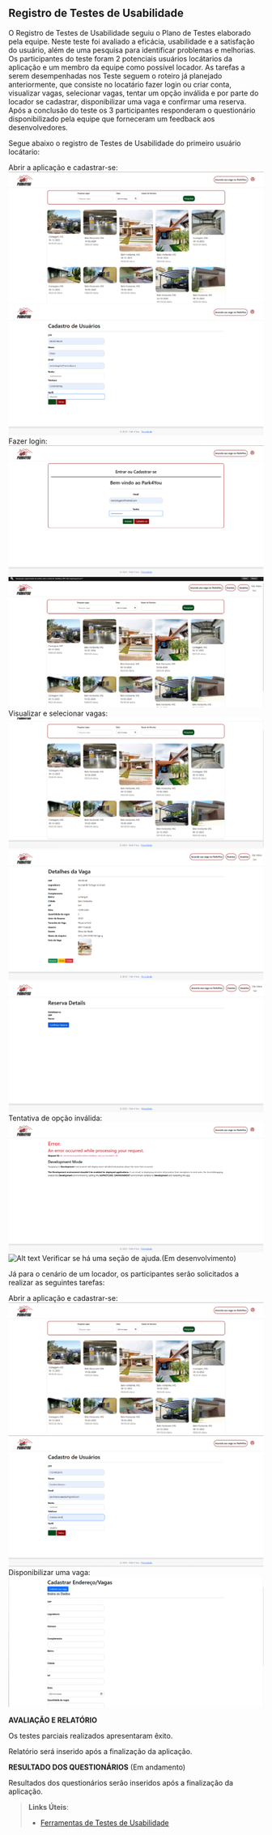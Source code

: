 ## Registro de Testes de Usabilidade

O Registro de Testes de Usabilidade seguiu o Plano de Testes elaborado pela equipe. Neste teste foi avaliado a eficácia, usabilidade e a satisfação do usuário, além de uma pesquisa para identificar problemas e melhorias.
Os participantes do teste foram 2 potenciais usuários locátarios da aplicação e um membro da equipe como possível locador. 
As tarefas a serem desempenhadas nos Teste seguem o roteiro já planejado anteriormente, que consiste no locatário fazer login ou criar conta, visualizar vagas, selecionar vagas, tentar um opção inválida e por parte do locador se cadastrar, disponibilizar uma vaga e confirmar uma reserva. Após a conclusão do teste os 3 participantes responderam o questionário disponibilizado pela equipe que forneceram um feedback aos desenvolvedores.

Segue abaixo o registro de Testes de Usabilidade do primeiro usuário locátario:

Abrir a aplicação e cadastrar-se:
![Alt text](<img/abrir.png>) ![Alt text](<img/cadastroo.png>)
Fazer login:
![Alt text](<img/loginn.png>) ![Alt text](<img/loginnn.png>)
Visualizar e selecionar vagas:
![Alt text](<img/visuu.png>) ![Alt text](<img/visuuu.png>) ![Alt text](<img/visuuuu.png>)
Tentativa de opção inválida:
![Alt text](<img/inv.png>) ![Alt text](img/invv.png>)
Verificar se há uma seção de ajuda.(Em desenvolvimento)

Já para o cenário de um locador, os participantes serão solicitados a realizar as seguintes tarefas:

Abrir a aplicação e cadastrar-se:
![Alt text](<img/abrir.png>) ![Alt text](<img/locadorr.png>) 
Disponibilizar uma vaga:
![Alt text](<img/vagacas.png>)

**AVALIAÇÃO E RELATÓRIO** 

Os testes parciais realizados apresentaram êxito.

Relatório será inserido após a finalização da aplicação.

**RESULTADO DOS QUESTIONÁRIOS** (Em andamento)

Resultados dos questionários serão inseridos após a finalização da aplicação.

> **Links Úteis**:
> - [Ferramentas de Testes de Usabilidade](https://www.usability.gov/how-to-and-tools/resources/templates.html)